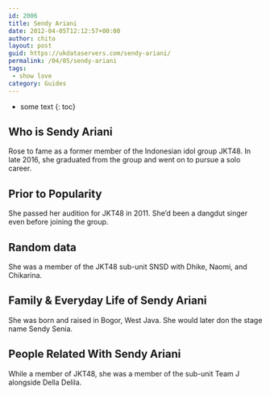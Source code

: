 ```yaml
---
id: 2006
title: Sendy Ariani
date: 2012-04-05T12:12:57+00:00
author: chito
layout: post
guid: https://ukdataservers.com/sendy-ariani/
permalink: /04/05/sendy-ariani
tags:
 - show love
category: Guides
---
```


* some text
{: toc}
          
          
## Who is  Sendy Ariani
                  
                  
                  
Rose to fame as a former member of the Indonesian idol group JKT48. In late 2016, she graduated from the group and went on to pursue a solo career. 
                  
                
                
                
## Prior to Popularity 
                  
                  
                  
She passed her audition for JKT48 in 2011. She&#8217;d been a dangdut singer even before joining the group. 
                  
                
                
                
## Random data 
                  
                  
                  
She was a member of the JKT48 sub-unit SNSD with Dhike, Naomi, and Chikarina. 
                  
                
                
                
## Family & Everyday Life of Sendy Ariani
                  
                  
                  
She was born and raised in Bogor, West Java. She would later don the stage name Sendy Senia. 
                  
                
                
                
## People Related With  Sendy Ariani
                  
                  
                  
While a member of JKT48, she was a member of the sub-unit Team J alongside Della Delila. 
                  
                
              
            
          
          
          
    
    
  
